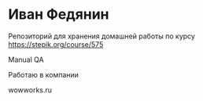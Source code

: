 #  Иван Федянин 
Репозиторий для хранения домашней работы по курсу
https://stepik.org/course/575

Manual QA 

Работаю в компании 

wowworks.ru
